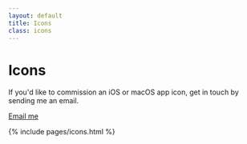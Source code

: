 ```yaml
---
layout: default
title: Icons
class: icons
---
```


# Icons

If you'd like to commission an iOS or macOS app icon, get in touch by sending me an email.

<a href="mailto:hey@adamwhitcroft.com?subject=App%20icon%20inquiry" class="button">Email me</a>

{% include pages/icons.html %}